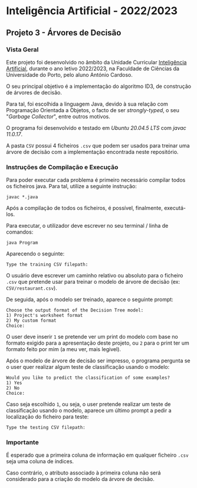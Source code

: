 # Inteligência Artificial - 2022/2023

## Projeto 3 - Árvores de Decisão

### Vista Geral

Este projeto foi desenvolvido no âmbito da Unidade Curricular [Inteligência Artificial](https://sigarra.up.pt/fcup/pt/ucurr_geral.ficha_uc_view?pv_ocorrencia_id=508303), durante o ano letivo 2022/2023, na Faculdade de Ciências da Universidade do Porto, pelo aluno António Cardoso.

O seu principal objetivo é a implementação do algoritmo ID3, de construção de árvores de decisão.

Para tal, foi escolhida a linguagem Java, devido à sua relação com Programação Orientada a Objetos, o facto de ser *strongly-typed*, o seu "*Garbage Collector*", entre outros motivos.

O programa foi desenvolvido e testado em *Ubuntu 20.04.5 LTS* com *javac 11.0.17*.

A pasta `CSV` possui 4 ficheiros `.csv` que podem ser usados para treinar uma árvore de decisão com a implementação encontrada neste repositório.

### Instruções de Compilação e Execução

Para poder executar cada problema é primeiro necessário compilar todos os ficheiros java. Para tal, utilize a seguinte instrução:

`javac *.java`

Após a compilação de todos os ficheiros, é possível, finalmente, executá-los.

Para executar, o utilizador deve escrever no seu terminal / linha de comandos:

`java Program`

Aparecendo o seguinte:

```
Type the training CSV filepath: 
```

O usuário deve escrever um caminho relativo ou absoluto para o ficheiro `.csv` que pretende usar para treinar o modelo de árvore de decisão (ex: `CSV/restaurant.csv`).

De seguida, após o modelo ser treinado, aparece o seguinte prompt:

```
Choose the output format of the Decision Tree model:
1) Project's worksheet format
2) My custom format
Choice: 
```

O user deve inserir `1` se pretende ver um print do modelo com base no formato exigido para a apresentação deste projeto, ou `2` para o print ter um formato feito por mim (a meu ver, mais legivel).

Após o modelo de árvore de decisão ser impresso, o programa pergunta se o user quer realizar algum teste de classificação usando o modelo:

```
Would you like to predict the classification of some examples?
1) Yes
2) No
Choice: 
```

Caso seja escolhido `1`, ou seja, o user pretende realizar um teste de classificação usando o modelo, aparece um último prompt a pedir a localização do ficheiro para teste:

```
Type the testing CSV filepath: 
```

### Importante

É esperado que a primeira coluna de informação em qualquer ficheiro `.csv` seja uma coluna de índices.

Caso contrário, o atributo associado à primeira coluna não será considerado para a criação do modelo da árvore de decisão.
